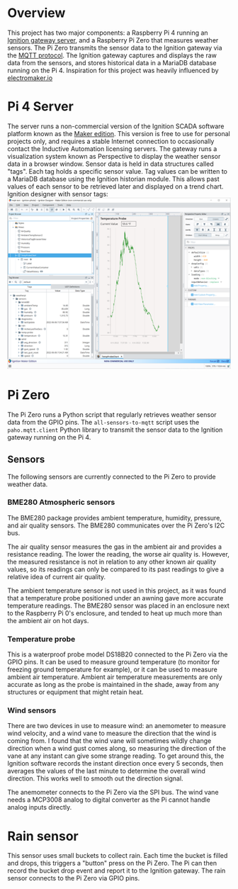# Overview
This project has two major components: a Raspberry Pi 4 running an [Ignition gateway server](https://inductiveautomation.com), and a Raspberry Pi Zero that measures weather sensors. The Pi Zero transmits the sensor data to the Ignition gateway via the [MQTT protocol](https://docs.chariot.io). The Ignition gateway captures and displays the raw data from the sensors, and stores historical data in a MariaDB database running on the Pi 4. Inspiration for this project was heavily influenced by [electromaker.io](https://www.electromaker.io/project/view/build-your-own-weather-station)

# Pi 4 Server
The server runs a non-commercial version of the Ignition SCADA software platform known as the [Maker edition](https://docs.inductiveautomation.com/display/DOC81/Ignition+Maker+Edition). This version is free to use for personal projects only, and requires a stable Internet connection to occasionally contact the Inductive Automation licensing servers. The gateway runs a visualization system known as Perspective to display the weather sensor data in a browser window. Sensor data is held in data structures called "tags". Each tag holds a specific sensor value. Tag values can be written to a MariaDB database using the Ignition historian module. This allows past values of each sensor to be retrieved later and displayed on a trend chart.
Ignition designer with sensor tags:
![Ignition designer screenshot](/ignition-gateway/perspective-screenshots/designer.png)

# Pi Zero
The Pi Zero runs a Python script that regularly retrieves weather sensor data from the GPIO pins. The `all-sensors-to-mqtt` script uses the `paho.mqtt.client` Python library to transmit the sensor data to the Ignition gateway running on the Pi 4.

## Sensors
The following sensors are currently connected to the Pi Zero to provide weather data.

### BME280 Atmospheric sensors
The BME280 package provides ambient temperature, humidity, pressure, and air quality sensors. The BME280 communicates over the Pi Zero's I2C bus.

The air quality sensor measures the gas in the ambient air and provides a resistance reading. The lower the reading, the worse air quality is. However, the measured resistance is not in relation to any other known air quality values, so its readings can only be compared to its past readings to give a relative idea of current air quality.

The ambient temperature sensor is not used in this project, as it was found that a temperature probe positioned under an awning gave more accurate temperature readings. The BME280 sensor was placed in an enclosure next to the Raspberry Pi 0's enclosure, and tended to heat up much more than the ambient air on hot days.

### Temperature probe
This is a waterproof probe model DS18B20 connected to the Pi Zero via the GPIO pins. It can be used to measure ground temperature (to monitor for freezing ground temperature for example), or it can be used to measure ambient air temperature. Ambient air temperature measurements are only accurate as long as the probe is maintained in the shade, away from any structures or equipment that might retain heat.

### Wind sensors
There are two devices in use to measure wind: an anemometer to measure wind velocity, and a wind vane to measure the direction that the wind is coming from. I found that the wind vane will sometimes wildly change direction when a wind gust comes along, so measuring the direction of the vane at any instant can give some strange reading. To get around this, the Ignition software records the instant direction once every 5 seconds, then averages the values of the last minute to determine the overall wind direction. This works well to smooth out the direction signal.

The anemometer connects to the Pi Zero via the SPI bus. The wind vane needs a MCP3008 analog to digital converter as the Pi cannot handle analog inputs directly.

# Rain sensor
This sensor uses small buckets to collect rain. Each time the bucket is filled and drops, this triggers a "button" press on the Pi Zero. The Pi can then record the bucket drop event and report it to the Ignition gateway. The rain sensor connects to the Pi Zero via GPIO pins.
